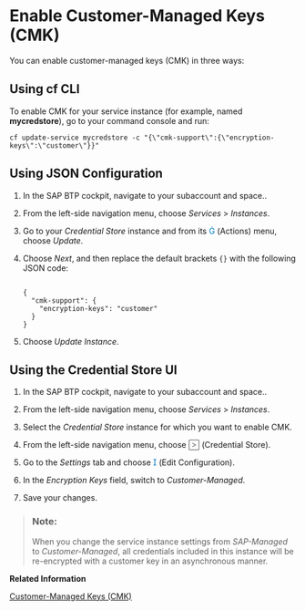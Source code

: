 <!-- loiof15d2a7f760d4ccda94ab703c820ac66 -->

<link rel="stylesheet" type="text/css" href="../css/sap-icons.css"/>

# Enable Customer-Managed Keys \(CMK\)

You can enable customer-managed keys \(CMK\) in three ways:



<a name="loiof15d2a7f760d4ccda94ab703c820ac66__section_iyk_shz_pvb"/>

## Using cf CLI

To enable CMK for your service instance \(for example, named **mycredstore**\), go to your command console and run:

```
cf update-service mycredstore -c "{\"cmk-support\":{\"encryption-keys\":\"customer\"}}"
```



<a name="loiof15d2a7f760d4ccda94ab703c820ac66__section_jg3_dhl_xvb"/>

## Using JSON Configuration

1.  In the SAP BTP cockpit, navigate to your subaccount and space..
2.  From the left-side navigation menu, choose *Services* \> *Instances*.

3.  Go to your *Credential Store* instance and from its <span style="color:#007cc0;"><span class="SAP-icons-V5"></span></span> \(Actions\) menu, choose *Update*.

4.  Choose *Next*, and then replace the default brackets `{}` with the following JSON code:

    ```
    
    {
      "cmk-support": {
        "encryption-keys": "customer"
      }
    }
    ```

5.  Choose *Update Instance*.



<a name="loiof15d2a7f760d4ccda94ab703c820ac66__section_pw3_hhl_xvb"/>

## Using the Credential Store UI

1.  In the SAP BTP cockpit, navigate to your subaccount and space..
2.  From the left-side navigation menu, choose *Services* \> *Instances*.

3.  Select the *Credential Store* instance for which you want to enable CMK.

4.  From the left-side navigation menu, choose <span style="color:#666666;"><span class="SAP-icons-V5"></span></span> \(Credential Store\).

5.  Go to the *Settings* tab and choose <span style="color:#007cc0;"><span class="SAP-icons-V5"></span></span> \(Edit Configuration\).

6.  In the *Encryption Keys* field, switch to *Customer-Managed*.

7.  Save your changes.


> ### Note:  
> When you change the service instance settings from *SAP-Managed* to *Customer-Managed*, all credentials included in this instance will be re-encrypted with a customer key in an asynchronous manner.

**Related Information**  


[Customer-Managed Keys \(CMK\)](customer-managed-keys-cmk-b46d606.md "SAP Credential Store provides support for encryption with customer-managed keys (CMK) by integrating with SAP Data Custodian: Key Management Service.")

